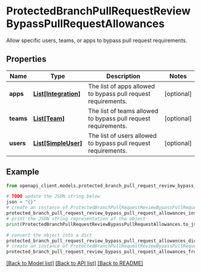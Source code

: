 # ProtectedBranchPullRequestReviewBypassPullRequestAllowances

Allow specific users, teams, or apps to bypass pull request requirements.

## Properties

Name | Type | Description | Notes
------------ | ------------- | ------------- | -------------
**apps** | [**List[Integration]**](Integration.md) | The list of apps allowed to bypass pull request requirements. | [optional] 
**teams** | [**List[Team]**](Team.md) | The list of teams allowed to bypass pull request requirements. | [optional] 
**users** | [**List[SimpleUser]**](SimpleUser.md) | The list of users allowed to bypass pull request requirements. | [optional] 

## Example

```python
from openapi_client.models.protected_branch_pull_request_review_bypass_pull_request_allowances import ProtectedBranchPullRequestReviewBypassPullRequestAllowances

# TODO update the JSON string below
json = "{}"
# create an instance of ProtectedBranchPullRequestReviewBypassPullRequestAllowances from a JSON string
protected_branch_pull_request_review_bypass_pull_request_allowances_instance = ProtectedBranchPullRequestReviewBypassPullRequestAllowances.from_json(json)
# print the JSON string representation of the object
print(ProtectedBranchPullRequestReviewBypassPullRequestAllowances.to_json())

# convert the object into a dict
protected_branch_pull_request_review_bypass_pull_request_allowances_dict = protected_branch_pull_request_review_bypass_pull_request_allowances_instance.to_dict()
# create an instance of ProtectedBranchPullRequestReviewBypassPullRequestAllowances from a dict
protected_branch_pull_request_review_bypass_pull_request_allowances_from_dict = ProtectedBranchPullRequestReviewBypassPullRequestAllowances.from_dict(protected_branch_pull_request_review_bypass_pull_request_allowances_dict)
```
[[Back to Model list]](../README.md#documentation-for-models) [[Back to API list]](../README.md#documentation-for-api-endpoints) [[Back to README]](../README.md)


